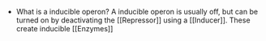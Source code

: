 - What is a inducible operon?
	A inducible operon is usually off, but can be turned on by deactivating the [[Repressor]] using a [[Inducer]]. These create inducible [[Enzymes]]
